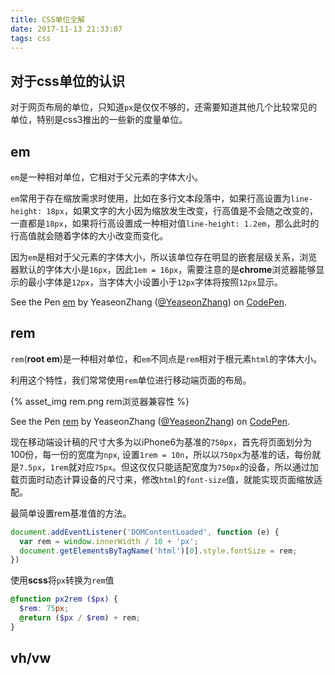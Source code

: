 ```yaml
---
title: CSS单位全解
date: 2017-11-13 21:33:07
tags: css
---
```


## 对于css单位的认识

对于网页布局的单位，只知道`px`是仅仅不够的，还需要知道其他几个比较常见的单位，特别是css3推出的一些新的度量单位。

<!-- more -->

## em

`em`是一种相对单位，它相对于父元素的字体大小。

`em`常用于存在缩放需求时使用，比如在多行文本段落中，如果行高设置为`line-height: 18px`，如果文字的大小因为缩放发生改变，行高值是不会随之改变的，一直都是`18px`，如果将行高设置成一种相对值`line-height: 1.2em`，那么此时的行高值就会随着字体的大小改变而变化。

因为`em`是相对于父元素的字体大小，所以该单位存在明显的嵌套层级关系，浏览器默认的字体大小是`16px`，因此`1em = 16px`，需要注意的是**chrome**浏览器能够显示的最小字体是`12px`，当字体大小设置小于`12px`字体将按照`12px`显示。

<p data-height="265" data-theme-id="0" data-slug-hash="MOowbV" data-default-tab="jjresult" data-user="YeaseonZhang" data-embed-version="2" data-pen-title="em" class="codepen">See the Pen <a href="https://codepen.io/YeaseonZhang/pen/MOowbV/">em</a> by YeaseonZhang (<a href="https://codepen.io/YeaseonZhang">@YeaseonZhang</a>) on <a href="https://codepen.io">CodePen</a>.</p>
<script async src="https://production-assets.codepen.io/assets/embed/ei.js"></script>

## rem

`rem`(**root em**)是一种相对单位，和`em`不同点是`rem`相对于根元素`html`的字体大小。

利用这个特性，我们常常使用`rem`单位进行移动端页面的布局。

{% asset_img rem.png rem浏览器兼容性 %}

<p data-height="265" data-theme-id="0" data-slug-hash="YEQmjJ" data-default-tab="result" data-user="YeaseonZhang" data-embed-version="2" data-pen-title="rem" class="codepen">See the Pen <a href="https://codepen.io/YeaseonZhang/pen/YEQmjJ/">rem</a> by YeaseonZhang (<a href="https://codepen.io/YeaseonZhang">@YeaseonZhang</a>) on <a href="https://codepen.io">CodePen</a>.</p>
<script async src="https://production-assets.codepen.io/assetsi/embed/ei.js"></script>

现在移动端设计稿的尺寸大多为以iPhone6为基准的`750px`，首先将页面划分为100份，每一份的宽度为`npx`, 设置`1rem = 10n`，所以以`750px`为基准的话，每份就是`7.5px`，`1rem`就对应`75px`。但这仅仅只能适配宽度为`750px`的设备，所以通过加载页面时动态计算设备的尺寸来，修改`html`的`font-size`值，就能实现页面缩放适配。

最简单设置rem基准值的方法。
```js
document.addEventListener('DOMContentLoaded', function (e) {
  var rem = window.innerWidth / 10 + 'px';
  document.getElementsByTagName('html')[0].style.fontSize = rem;
})
```
使用**scss**将`px`转换为`rem`值
```scss
@function px2rem ($px) {
  $rem: 75px;
  @return ($px / $rem) + rem;
}
```

## vh/vw
